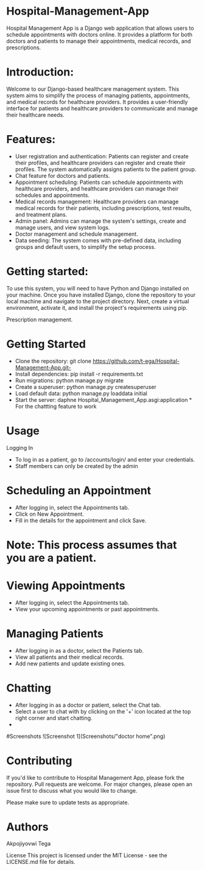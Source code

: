 # Hospital-Management-App


Hospital Management App is a Django web application that allows users to schedule appointments with doctors online. It provides a platform for both doctors and patients to manage their appointments, medical records, and prescriptions.
# Introduction:

Welcome to our Django-based healthcare management system. This system aims to simplify the process of managing patients, appointments, and medical records for healthcare providers. It provides a user-friendly interface for patients and healthcare providers to communicate and manage their healthcare needs.

 # Features:

- User registration and authentication: Patients can register and create their profiles, and healthcare providers can register and create their profiles. The system automatically assigns patients to the patient group.
- Chat feature for doctors and patients.
- Appointment scheduling: Patients can schedule appointments with healthcare providers, and healthcare providers can manage their schedules and appointments.
- Medical records management: Healthcare providers can manage medical records for their patients, including prescriptions, test results, and treatment plans.
- Admin panel: Admins can manage the system's settings, create and manage users, and view system logs.
- Doctor management and schedule management.
- Data seeding: The system comes with pre-defined data, including groups and default users, to simplify the setup process.
# Getting started:

To use this system, you will need to have Python and Django installed on your machine. Once you have installed Django, clone the repository to your local machine and navigate to the project directory. Next, create a virtual environment, activate it, and install the project's requirements using pip.


Prescription management.

# Getting Started
- Clone the repository: git clone https://github.com/t-ega/Hospital-Management-App.git- 
- Install dependencies: pip install -r requirements.txt
- Run migrations: python manage.py migrate
- Create a superuser: python manage.py createsuperuser
- Load default data: python manage.py loaddata initial
- Start the server: daphne Hospital_Management_App.asgi:application * For the chattting feature to work
# Usage
Logging In
- To log in as a patient, go to /accounts/login/ and enter your credentials.
- Staff members can only be created by the admin
# Scheduling an Appointment
- After logging in, select the Appointments tab.
- Click on New Appointment.
- Fill in the details for the appointment and click Save.
# Note: This process assumes that you are a patient.
# Viewing Appointments
- After logging in, select the Appointments tab.
- View your upcoming appointments or past appointments.
# Managing Patients
- After logging in as a doctor, select the Patients tab.
- View all patients and their medical records.
- Add new patients and update existing ones.
# Chatting
- After logging in as a doctor or patient, select the Chat tab.
- Select a user to chat with by clicking on the '+' icon located at the top right corner and start chatting.
- 

#Screenshots
![Screenshot 1](Screenshots/"doctor home".png)

# Contributing
If you'd like to contribute to Hospital Management App, please fork the repository.
Pull requests are welcome. For major changes, please open an issue first to discuss what you would like to change.

Please make sure to update tests as appropriate.
# Authors
Akpojiyovwi Tega

License
This project is licensed under the MIT License - see the LICENSE.md file for details.
